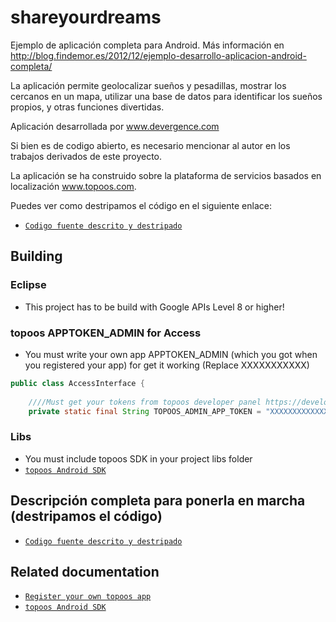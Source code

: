 shareyourdreams
===============

Ejemplo de aplicación completa para Android. Más información en http://blog.findemor.es/2012/12/ejemplo-desarrollo-aplicacion-android-completa/

La aplicación permite geolocalizar sueños y pesadillas, mostrar los cercanos en un mapa, utilizar una base de datos para identificar los sueños propios, y otras funciones divertidas.

Aplicación desarrollada por www.devergence.com

Si bien es de codigo abierto, es necesario mencionar al autor en los trabajos derivados de este proyecto.

La aplicación se ha construido sobre la plataforma de servicios basados en localización www.topoos.com.

Puedes ver como destripamos el código en el siguiente enlace:

 * [`Codigo fuente descrito y destripado`][URI_SOURCECODE_BLOG]

## Building

### Eclipse
 * This project has to be build with Google APIs Level 8 or higher!

### topoos APPTOKEN_ADMIN for Access
 * You must write your own app APPTOKEN_ADMIN (which you got when you registered your app) for get it working (Replace XXXXXXXXXXX)
  
```java
public class AccessInterface {
  
	////Must get your tokens from topoos developer panel https://developers.topoos.com
	private static final String TOPOOS_ADMIN_APP_TOKEN = "XXXXXXXXXXXXXXXXXXXXXXXXX";
```

### Libs
 * You must include topoos SDK in your project libs folder
 * [`topoos Android SDK`][URI_TOPOOS_ANDROID_SDK]

## Descripción completa para ponerla en marcha (destripamos el código)

 * [`Codigo fuente descrito y destripado`][URI_SOURCECODE_BLOG]

## Related documentation

 * [`Register your own topoos app`][URI_TOPOOS_REGISTER_APP]
 * [`topoos Android SDK`][URI_TOPOOS_ANDROID_SDK]


[URI_TOPOOS_REGISTER_APP]: http://docs.topoos.com/api-guides/registering-your-app/
[URI_TOPOOS_ANDROID_SDK]: http://docs.topoos.com/tools/sdks/android/
[URI_SOURCECODE_BLOG]: http://blog.findemor.es/2012/12/ejemplo-desarrollo-aplicacion-android-completa/
